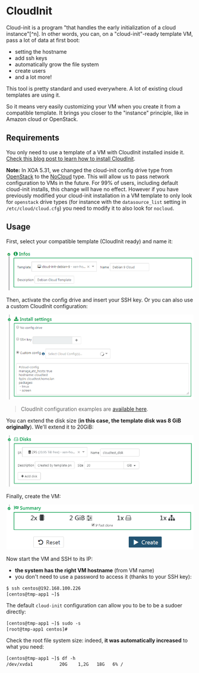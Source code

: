 # CloudInit

Cloud-init is a program "that handles the early initialization of a cloud instance"[^n]. In other words, you can, on a "cloud-init"-ready template VM, pass a lot of data at first boot:

- setting the hostname
- add ssh keys
- automatically grow the file system
- create users
- and a lot more!

This tool is pretty standard and used everywhere. A lot of existing cloud templates are using it.

So it means very easily customizing your VM when you create it from a compatible template. It brings you closer to the "instance" principle, like in Amazon cloud or OpenStack.

## Requirements

You only need to use a template of a VM with CloudInit installed inside it. [Check this blog post to learn how to install CloudInit](https://xen-orchestra.com/blog/centos-cloud-template-for-xenserver/).

**Note:** In XOA 5.31, we changed the cloud-init config drive type from [OpenStack](https://cloudinit.readthedocs.io/en/latest/topics/datasources/configdrive.html) to the [NoCloud](https://cloudinit.readthedocs.io/en/latest/topics/datasources/nocloud.html) type. This will allow us to pass network configuration to VMs in the future. For 99% of users, including default cloud-init installs, this change will have no effect. However if you have previously modified your cloud-init installation in a VM template to only look for `openstack` drive types (for instance with the `datasource_list` setting in `/etc/cloud/cloud.cfg`) you need to modify it to also look for `nocloud`.

## Usage

First, select your compatible template (CloudInit ready) and name it:

![](./assets/cloud-init-1.png)

Then, activate the config drive and insert your SSH key. Or you can also use a custom CloudInit configuration:

![](./assets/cloud-init-2.png)

> CloudInit configuration examples are [available here](http://cloudinit.readthedocs.org/en/latest/topics/examples.html).

You can extend the disk size (**in this case, the template disk was 8 GiB originally**). We'll extend it to 20GiB:

![](./assets/cloud-init-3.png)

Finally, create the VM:

![](./assets/cloud-init-4.png)

Now start the VM and SSH to its IP:

- **the system has the right VM hostname** (from VM name)
- you don't need to use a password to access it (thanks to your SSH key):

```
$ ssh centos@192.168.100.226
[centos@tmp-app1 ~]$
```

The default `cloud-init` configuration can allow you to be to be a sudoer directly:

```
[centos@tmp-app1 ~]$ sudo -s
[root@tmp-app1 centos]#
```

Check the root file system size: indeed, **it was automatically increased** to what you need:

```
[centos@tmp-app1 ~]$ df -h
/dev/xvda1          20G    1,2G   18G   6% /
```
